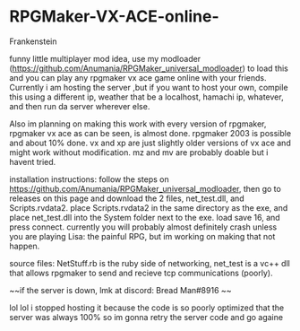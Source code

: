 # RPGMaker-VX-ACE-online-
Frankenstein

funny little multiplayer mod idea, use my modloader (https://github.com/Anumania/RPGMaker_universal_modloader) to load this and you can play any rpgmaker vx ace game online with your friends. Currently i am hosting the server ,but if you want to host your own, compile this using a different ip, weather that be a localhost, hamachi ip, whatever, and then run da server wherever else.


Also im planning on making this work with every version of rpgmaker, rpgmaker vx ace as can be seen, is almost done. rpgmaker 2003 is possible and about 10% done. vx and xp are just slightly older versions of vx ace and might work without modification. mz and mv are probably doable but i havent tried.

installation instructions: follow the steps on https://github.com/Anumania/RPGMaker_universal_modloader, then go to releases on this page and download the 2 files, net_test.dll, and Scripts.rvdata2. place Scripts.rvdata2 in the same directory as the exe, and place net_test.dll into the System folder next to the exe. load save 16, and press connect. currently you will probably almost definitely crash unless you are playing Lisa: the painful RPG, but im working on making that not happen.

source files: NetStuff.rb is the ruby side of networking, net_test is a vc++ dll that allows rpgmaker to send and recieve tcp communications (poorly).

~~if the server is down, lmk at discord: Bread Man#8916 ~~

 lol lol i stopped hosting it because the code is so poorly optimized that the server was always 100% so im gonna retry the server code and go againe 

